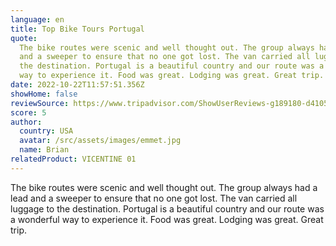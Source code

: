```yaml
---
language: en
title: Top Bike Tours Portugal
quote:
  The bike routes were scenic and well thought out. The group always had a lead
  and a sweeper to ensure that no one got lost. The van carried all luggage to
  the destination. Portugal is a beautiful country and our route was a wonderful
  way to experience it. Food was great. Lodging was great. Great trip.
date: 2022-10-22T11:57:51.356Z
showHome: false
reviewSource: https://www.tripadvisor.com/ShowUserReviews-g189180-d4105907-r868557557-Top_Bike_Tours_Portugal-Porto_Porto_District_Northern_Portugal.html
score: 5
author:
  country: USA
  avatar: /src/assets/images/emmet.jpg
  name: Brian
relatedProduct: VICENTINE 01
---
```


The bike routes were scenic and well thought out. The group always had a lead
and a sweeper to ensure that no one got lost. The van carried all luggage to the
destination. Portugal is a beautiful country and our route was a wonderful way
to experience it. Food was great. Lodging was great. Great trip.
